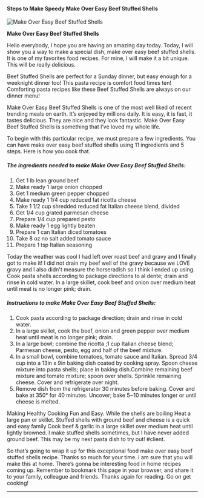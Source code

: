             

#### Steps to Make Speedy Make Over Easy Beef Stuffed Shells

![Make Over Easy Beef Stuffed Shells](https://img-global.cpcdn.com/recipes/23482077/751x532cq70/make-over-easy-beef-stuffed-shells-recipe-main-photo.jpg)

**Make Over Easy Beef Stuffed Shells**

Hello everybody, I hope you are having an amazing day today. Today, I will show you a way to make a special dish, make over easy beef stuffed shells. It is one of my favorites food recipes. For mine, I will make it a bit unique. This will be really delicious.

Beef Stuffed Shells are perfect for a Sunday dinner, but easy enough for a weeknight dinner too! This pasta recipe is comfort food times ten! Comforting pasta recipes like these Beef Stuffed Shells are always on our dinner menu!

Make Over Easy Beef Stuffed Shells is one of the most well liked of recent trending meals on earth. It’s enjoyed by millions daily. It is easy, it is fast, it tastes delicious. They are nice and they look fantastic. Make Over Easy Beef Stuffed Shells is something that I’ve loved my whole life.

To begin with this particular recipe, we must prepare a few ingredients. You can have make over easy beef stuffed shells using 11 ingredients and 5 steps. Here is how you cook that.

##### The ingredients needed to make Make Over Easy Beef Stuffed Shells:

1.  Get 1 lb lean ground beef
2.  Make ready 1 large onion chopped
3.  Get 1 medium green pepper chopped
4.  Make ready 1 1/4 cup reduced fat ricotta cheese
5.  Take 1 1/2 cup shredded reduced fat Italian cheese blend, divided
6.  Get 1/4 cup grated parmesan cheese
7.  Prepare 1/4 cup prepared pesto
8.  Make ready 1 egg lightly beaten
9.  Prepare 1 can Italian diced tomatoes
10.  Take 8 oz no salt added tomato sauce
11.  Prepare 1 tsp Italian seasoning

Today the weather was cool I had left over roast beef and gravy and I finally got to make it! I did not drain my beef well of the gravy because we LOVE gravy and I also didn't measure the horseradish so I think I ended up using. Cook pasta shells according to package directions to al dente; drain and rinse in cold water. In a large skillet, cook beef and onion over medium heat until meat is no longer pink; drain.

##### Instructions to make Make Over Easy Beef Stuffed Shells:

1.  Cook pasta according to package direction; drain and rinse in cold water.
2.  In a large skillet, cook the beef, onion and green pepper over medium heat until meat is no longer pink; drain.
3.  In a large bowl; combine the ricotta ;1 cup Italian cheese blend; Parmesan cheese, pesto, egg and half of the beef mixture.
4.  In a small bowl, combine tomatoes, tomato sauce and Italian. Spread 3/4 cup into a 13in x 9in baking dish coated by cooking spray. Spoon cheese mixture into pasta shells; place in baking dish.Combine remaining beef mixture and tomato mixture; spoon over shells. Sprinkle remaining cheese. Cover and refrigerate over night.
5.  Remove dish from the refrigerator 30 minutes before baking. Cover and bake at 350° for 40 minutes. Uncover; bake 5~10 minutes longer or until cheese is melted.

Making Healthy Cooking Fun and Easy. While the shells are boiling Heat a large pan or skillet. Stuffed shells with ground beef and cheese is a quick and easy family Cook beef & garlic in a large skillet over medium heat until lightly browned. I make stuffed shells sometimes, but I have never added ground beef. This may be my next pasta dish to try out! #client.

So that’s going to wrap it up for this exceptional food make over easy beef stuffed shells recipe. Thanks so much for your time. I am sure that you will make this at home. There’s gonna be interesting food in home recipes coming up. Remember to bookmark this page in your browser, and share it to your family, colleague and friends. Thanks again for reading. Go on get cooking!

* * *